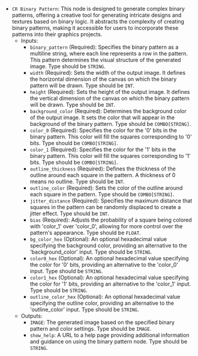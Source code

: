 - `CR Binary Pattern`: This node is designed to generate complex binary patterns, offering a creative tool for generating intricate designs and textures based on binary logic. It abstracts the complexity of creating binary patterns, making it accessible for users to incorporate these patterns into their graphics projects.
    - Inputs:
        - `binary_pattern` (Required): Specifies the binary pattern as a multiline string, where each line represents a row in the pattern. This pattern determines the visual structure of the generated image. Type should be `STRING`.
        - `width` (Required): Sets the width of the output image. It defines the horizontal dimension of the canvas on which the binary pattern will be drawn. Type should be `INT`.
        - `height` (Required): Sets the height of the output image. It defines the vertical dimension of the canvas on which the binary pattern will be drawn. Type should be `INT`.
        - `background_color` (Required): Determines the background color of the output image. It sets the color that will appear in the background of the binary pattern. Type should be `COMBO[STRING]`.
        - `color_0` (Required): Specifies the color for the '0' bits in the binary pattern. This color will fill the squares corresponding to '0' bits. Type should be `COMBO[STRING]`.
        - `color_1` (Required): Specifies the color for the '1' bits in the binary pattern. This color will fill the squares corresponding to '1' bits. Type should be `COMBO[STRING]`.
        - `outline_thickness` (Required): Defines the thickness of the outline around each square in the pattern. A thickness of 0 means no outline. Type should be `INT`.
        - `outline_color` (Required): Sets the color of the outline around each square in the pattern. Type should be `COMBO[STRING]`.
        - `jitter_distance` (Required): Specifies the maximum distance that squares in the pattern can be randomly displaced to create a jitter effect. Type should be `INT`.
        - `bias` (Required): Adjusts the probability of a square being colored with 'color_1' over 'color_0', allowing for more control over the pattern's appearance. Type should be `FLOAT`.
        - `bg_color_hex` (Optional): An optional hexadecimal value specifying the background color, providing an alternative to the 'background_color' input. Type should be `STRING`.
        - `color0_hex` (Optional): An optional hexadecimal value specifying the color for '0' bits, providing an alternative to the 'color_0' input. Type should be `STRING`.
        - `color1_hex` (Optional): An optional hexadecimal value specifying the color for '1' bits, providing an alternative to the 'color_1' input. Type should be `STRING`.
        - `outline_color_hex` (Optional): An optional hexadecimal value specifying the outline color, providing an alternative to the 'outline_color' input. Type should be `STRING`.
    - Outputs:
        - `IMAGE`: The generated image based on the specified binary pattern and color settings. Type should be `IMAGE`.
        - `show_help`: A URL to a help page providing additional information and guidance on using the binary pattern node. Type should be `STRING`.
